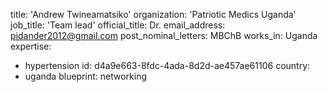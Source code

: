 title: 'Andrew Twineamatsiko'
organization: 'Patriotic Medics Uganda'
job_title: 'Team lead'
official_title: Dr.
email_address: pidander2012@gmail.com
post_nominal_letters: MBChB
works_in: Uganda
expertise:
  - hypertension
id: d4a9e663-8fdc-4ada-8d2d-ae457ae61106
country:
  - uganda
blueprint: networking
